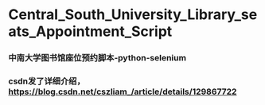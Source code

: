 # Central_South_University_Library_seats_Appointment_Script
### 中南大学图书馆座位预约脚本-python-selenium
### csdn发了详细介绍，https://blog.csdn.net/cszliam_/article/details/129867722
